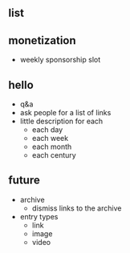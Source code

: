 ## list

## monetization
- weekly sponsorship slot

## hello
- q&a
- ask people for a list of links
- little description for each
  - each day
  - each week
  - each month
  - each century

## future
- archive
  - dismiss links to the archive
- entry types
  - link
  - image
  - video